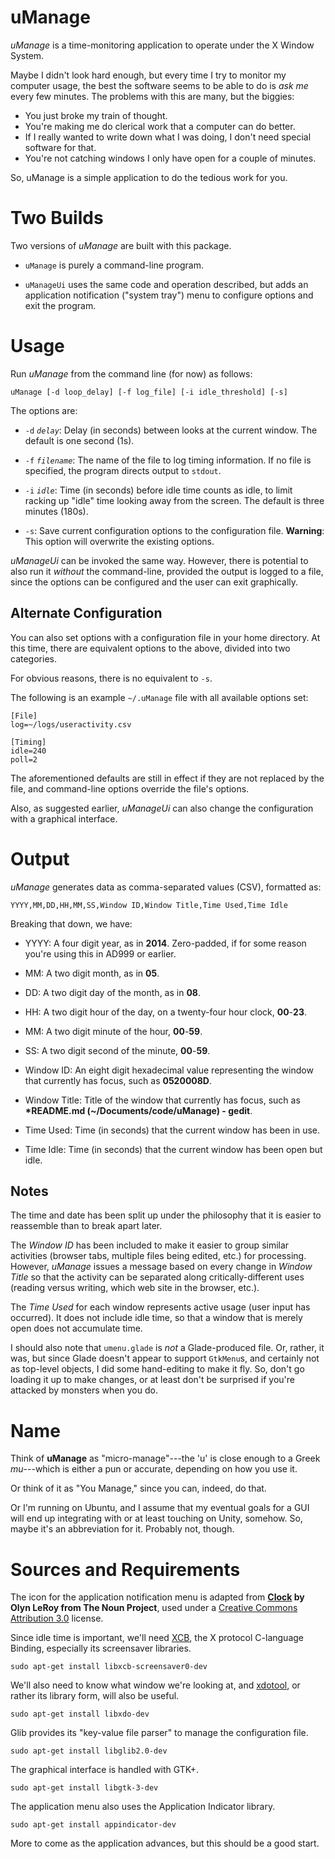 uManage
=======

_uManage_ is a time-monitoring application to operate under the X Window System.

Maybe I didn't look hard enough, but every time I try to monitor my computer usage, the best the software seems to be able to do is _ask me_ every few minutes.  The problems with this are many, but the biggies:

 - You just broke my train of thought.
 - You're making me do clerical work that a computer can do better.
 - If I really wanted to write down what I was doing, I don't need special software for that.
 - You're not catching windows I only have open for a couple of minutes.

So, uManage is a simple application to do the tedious work for you.

Two Builds
==========

Two versions of _uManage_ are built with this package.

 - `uManage` is purely a command-line program.

 - `uManageUi` uses the same code and operation described, but adds an application notification ("system tray") menu to configure options and exit the program.

Usage
=====

Run _uManage_ from the command line (for now) as follows:

    uManage [-d loop_delay] [-f log_file] [-i idle_threshold] [-s]

The options are:

 - `-d` _`delay`_:  Delay (in seconds) between looks at the current window.  The default is one second (1s).

 - `-f` _`filename`_:  The name of the file to log timing information.  If no file is specified, the program directs output to `stdout`.

 - `-i` _`idle`_:  Time (in seconds) before idle time counts as idle, to limit racking up "idle" time looking away from the screen.  The default is three minutes (180s).

 - `-s`:  Save current configuration options to the configuration file.  __Warning__:  This option will overwrite the existing options.

_uManageUi_ can be invoked the same way.  However, there is potential to also run it _without_ the command-line, provided the output is logged to a file, since the options can be configured and the user can exit graphically.

Alternate Configuration
-----------------------

You can also set options with a configuration file in your home directory.  At this time, there are equivalent options to the above, divided into two categories.

For obvious reasons, there is no equivalent to `-s`.

The following is an example `~/.uManage` file with all available options set:

    [File]
    log=~/logs/useractivity.csv
    
    [Timing]
    idle=240
    poll=2

The aforementioned defaults are still in effect if they are not replaced by the file, and command-line options override the file's options.

Also, as suggested earlier, _uManageUi_ can also change the configuration with a graphical interface.

Output
======

_uManage_ generates data as comma-separated values (CSV), formatted as:

    YYYY,MM,DD,HH,MM,SS,Window ID,Window Title,Time Used,Time Idle

Breaking that down, we have:

 - YYYY:  A four digit year, as in __2014__.  Zero-padded, if for some reason you're using this in AD999 or earlier.

 - MM:  A two digit month, as in __05__.

 - DD:  A two digit day of the month, as in __08__.

 - HH:  A two digit hour of the day, on a twenty-four hour clock, __00__-__23__.

 - MM:  A two digit minute of the hour, __00__-__59__.

 - SS:  A two digit second of the minute, __00__-__59__.

 - Window ID:  An eight digit hexadecimal value representing the window that currently has focus, such as __0520008D__.

 - Window Title:  Title of the window that currently has focus, such as __*README.md (~/Documents/code/uManage) - gedit__.

 - Time Used:  Time (in seconds) that the current window has been in use.

 - Time Idle:  Time (in seconds) that the current window has been open but idle.

Notes
-----

The time and date has been split up under the philosophy that it is easier to reassemble than to break apart later.

The _Window ID_ has been included to make it easier to group similar activities (browser tabs, multiple files being edited, etc.) for processing.  However, _uManage_ issues a message based on every change in _Window Title_ so that the activity can be separated along critically-different uses (reading versus writing, which web site in the browser, etc.).

The _Time Used_ for each window represents active usage (user input has occurred).  It does not include idle time, so that a window that is merely open does not accumulate time.

I should also note that `umenu.glade` is _not_ a Glade-produced file.  Or, rather, it was, but since Glade doesn't appear to support `GtkMenu`s, and certainly not as top-level objects, I did some hand-editing to make it fly.  So, don't go loading it up to make changes, or at least don't be surprised if you're attacked by monsters when you do.

Name
====

Think of __uManage__ as "micro-manage"---the 'u' is close enough to a Greek _mu_---which is either a pun or accurate, depending on how you use it.

Or think of it as "You Manage," since you can, indeed, do that.

Or I'm running on Ubuntu, and I assume that my eventual goals for a GUI will end up integrating with or at least touching on Unity, somehow.  So, maybe it's an abbreviation for it.  Probably not, though.

Sources and Requirements
========================

The icon for the application notification menu is adapted from __[Clock](http://thenounproject.com/term/clock/6781/) by Olyn LeRoy from The Noun Project__, used under a [Creative Commons Attribution 3.0](https://creativecommons.org/licenses/by/3.0/us/) license.

Since idle time is important, we'll need [XCB](http://xcb.freedesktop.org/), the X protocol C-language Binding, especially its screensaver libraries.

    sudo apt-get install libxcb-screensaver0-dev

We'll also need to know what window we're looking at, and [xdotool](http://www.semicomplete.com/projects/xdotool/), or rather its library form, will also be useful.

    sudo apt-get install libxdo-dev

Glib provides its "key-value file parser" to manage the configuration file.

    sudo apt-get install libglib2.0-dev

The graphical interface is handled with GTK+.

    sudo apt-get install libgtk-3-dev

The application menu also uses the Application Indicator library.

    sudo apt-get install appindicator-dev

More to come as the application advances, but this should be a good start.

